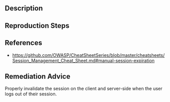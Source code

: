 ## Description


## Reproduction Steps


## References

- https://github.com/OWASP/CheatSheetSeries/blob/master/cheatsheets/Session_Management_Cheat_Sheet.md#manual-session-expiration


## Remediation Advice

Properly invalidate the session on the client and server-side when the user logs out of their session.

